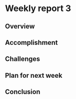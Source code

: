 # Weekly report 3

## Overview



## Accomplishment



## Challenges



## Plan for next week



## Conclusion